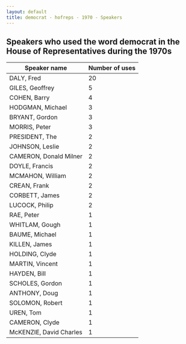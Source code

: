 ```yaml
---
layout: default
title: democrat - hofreps - 1970 - Speakers
---
```

## Speakers who used the word **democrat** in the House of Representatives during the 1970s

| Speaker name | Number of uses |
|--------------|----------------|
|DALY, Fred|20|
|GILES, Geoffrey|5|
|COHEN, Barry|4|
|HODGMAN, Michael|3|
|BRYANT, Gordon|3|
|MORRIS, Peter|3|
|PRESIDENT, The|2|
|JOHNSON, Leslie|2|
|CAMERON, Donald Milner|2|
|DOYLE, Francis|2|
|MCMAHON, William|2|
|CREAN, Frank|2|
|CORBETT, James|2|
|LUCOCK, Philip|2|
|RAE, Peter|1|
|WHITLAM, Gough|1|
|BAUME, Michael|1|
|KILLEN, James|1|
|HOLDING, Clyde|1|
|MARTIN, Vincent|1|
|HAYDEN, Bill|1|
|SCHOLES, Gordon|1|
|ANTHONY, Doug|1|
|SOLOMON, Robert|1|
|UREN, Tom|1|
|CAMERON, Clyde|1|
|McKENZIE, David Charles|1|
